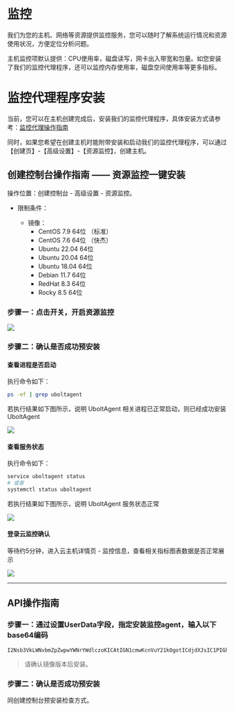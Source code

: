 # 监控


我们为您的主机、网络等资源提供监控服务，您可以随时了解系统运行情况和资源使用状况，方便定位分析问题。

主机监控项默认提供：CPU使用率，磁盘读写，网卡出入带宽和包量。如您安装了我们的监控代理程序，还可以监控内存使用率，磁盘空间使用率等更多指标。

# 监控代理程序安装


当前，您可以在主机创建完成后，安装我们的监控代理程序，具体安装方式请参考：[监控代理操作指南](https://docs.ucloud.cn/cloudwatch/ublotagent/UboltAgent_Linux_Installation_Guide)

同时，如果您希望在创建主机时能附带安装和启动我们的监控代理程序，可以通过【创建页】-【高级设置】-【资源监控】，创建主机。

## 创建控制台操作指南 —— 资源监控一键安装
操作位置：创建控制台 - 高级设置 - 资源监控。

- 限制条件：

  - 镜像：
    - CentOS 7.9 64位 （标准）
    - CentOS 7.6 64位 （快杰）
    - Ubuntu 22.04 64位
    - Ubuntu 20.04 64位
    - Ubuntu 18.04 64位
    - Debian 11.7 64位
    - RedHat 8.3 64位
    - Rocky 8.5 64位
   
### 步骤一：点击开关，开启资源监控

![](https://www-s.ucloud.cn/2025/08/f0990c2bfac3edff1e926edddb4a97a3_1756176566236.png)


### 步骤二：确认是否成功预安装

#### 查看进程是否启动

执行命令如下：

```bash
ps -ef | grep uboltagent
```

若执行结果如下图所示，说明 UboltAgent 相关进程已正常启动，则已经成功安装 UboltAgent

![](https://www-s.ucloud.cn/2025/08/75e68ccc76bea93419e60e0f461b6922_1756177473974.png)

#### 查看服务状态

执行命令如下：

```bash
service uboltagent status
# 或者
systemctl status uboltagent
```

若执行结果如下图所示，说明 UboltAgent 服务状态正常

![](https://www-s.ucloud.cn/2025/08/730834ab849436670aa3f9a60c5ddac2_1756177473992.png)

#### 登录云监控确认

等待约5分钟，进入云主机详情页 - 监控信息，查看相关指标图表数据是否正常展示

![](https://www-s.ucloud.cn/2025/08/1dde6fe8f8589958c9c7442364300618_1756177474081.png)

---

## API操作指南
### 步骤一：通过设置UserData字段，指定安装监控agent，输入以下base64编码

```
I2Nsb3VkLWNvbmZpZwpwYWNrYWdlczoKICAtIGN1cmwKcnVuY21kOgotICdjdXJsIC1PIGh0dHA6Ly91bW9uLmFwaS5zZXJ2aWNlLnVjbG91ZC5jbi9zdGF0aWMvY2xvdWR3YXRjaC9pbnN0YWxsX3Vib2x0YWdlbnQuc2ggJiYgc3VkbyBzaCBpbnN0YWxsX3Vib2x0YWdlbnQuc2gn
```
> 请确认镜像版本后安装。

### 步骤二：确认是否成功预安装

同创建控制台预安装检查方式。

